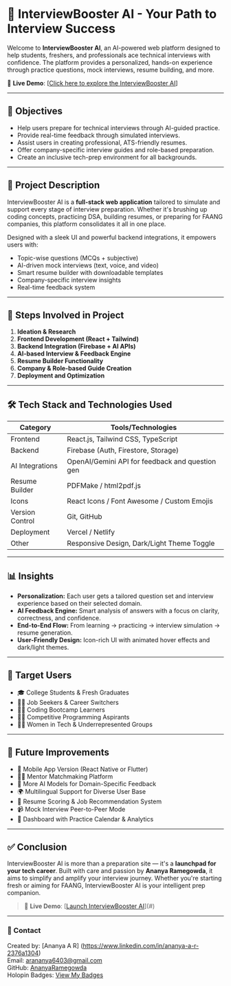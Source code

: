 # 🚀 InterviewBooster AI - Your Path to Interview Success

Welcome to **InterviewBooster AI**, an AI-powered web platform designed to help students, freshers, and professionals ace technical interviews with confidence. The platform provides a personalized, hands-on experience through practice questions, mock interviews, resume building, and more.

🔗 **Live Demo**: [[Click here to explore the  InterviewBooster AI](https://merry-rugelach-0642ae.netlify.app/)] 

---

## 🎯 Objectives

- Help users prepare for technical interviews through AI-guided practice.
- Provide real-time feedback through simulated interviews.
- Assist users in creating professional, ATS-friendly resumes.
- Offer company-specific interview guides and role-based preparation.
- Create an inclusive tech-prep environment for all backgrounds.

---

## 📌 Project Description

InterviewBooster AI is a **full-stack web application** tailored to simulate and support every stage of interview preparation. Whether it's brushing up coding concepts, practicing DSA, building resumes, or preparing for FAANG companies, this platform consolidates it all in one place.

Designed with a sleek UI and powerful backend integrations, it empowers users with:
- Topic-wise questions (MCQs + subjective)
- AI-driven mock interviews (text, voice, and video)
- Smart resume builder with downloadable templates
- Company-specific interview insights
- Real-time feedback system

---

## 🧱 Steps Involved in Project

1. **Ideation & Research**
2. **Frontend Development (React + Tailwind)**
3. **Backend Integration (Firebase + AI APIs)**
4. **AI-based Interview & Feedback Engine**
5. **Resume Builder Functionality**
6. **Company & Role-based Guide Creation**
7. **Deployment and Optimization**

---

## 🛠 Tech Stack and Technologies Used

| Category            | Tools/Technologies                               |
|---------------------|--------------------------------------------------|
| Frontend            | React.js, Tailwind CSS, TypeScript               |
| Backend             | Firebase (Auth, Firestore, Storage)              |
| AI Integrations     | OpenAI/Gemini API for feedback and question gen  |
| Resume Builder      | PDFMake / html2pdf.js                            |
| Icons               | React Icons / Font Awesome / Custom Emojis       |
| Version Control     | Git, GitHub                                       |
| Deployment          | Vercel / Netlify                  |
| Other               | Responsive Design, Dark/Light Theme Toggle       |

---

## 📊 Insights

- **Personalization:** Each user gets a tailored question set and interview experience based on their selected domain.
- **AI Feedback Engine:** Smart analysis of answers with a focus on clarity, correctness, and confidence.
- **End-to-End Flow:** From learning → practicing → interview simulation → resume generation.
- **User-Friendly Design:** Icon-rich UI with animated hover effects and dark/light themes.

---

## 🎯 Target Users

- 🎓 College Students & Fresh Graduates
- 🧑‍💻 Job Seekers & Career Switchers
- 👨‍🏫 Coding Bootcamp Learners
- 🧑‍🎓 Competitive Programming Aspirants
- 👩‍💼 Women in Tech & Underrepresented Groups

---

## 🌱 Future Improvements

- 📱 Mobile App Version (React Native or Flutter)
- 🧑‍🏫 Mentor Matchmaking Platform
- 🧠 More AI Models for Domain-Specific Feedback
- 🌍 Multilingual Support for Diverse User Base
- 🧾 Resume Scoring & Job Recommendation System
- 📹 Mock Interview Peer-to-Peer Mode
- 📅 Dashboard with Practice Calendar & Analytics

---

## ✅ Conclusion

InterviewBooster AI is more than a preparation site — it's a **launchpad for your tech career**. Built with care and passion by **Ananya Ramegowda**, it aims to simplify and amplify your interview journey. Whether you're starting fresh or aiming for FAANG, InterviewBooster AI is your intelligent prep companion.

> 🔗 **Live Demo**: [[Launch InterviewBooster AI](https://merry-rugelach-0642ae.netlify.app/)](#) 

---

### 📧 Contact

Created by: [Ananya A R]  (https://www.linkedin.com/in/ananya-a-r-2376a1304)  
Email: arananya6403@gmail.com  
GitHub: [AnanyaRamegowda](https://github.com/AnanyaRamegowda)  
Holopin Badges: [View My Badges](https://www.holopin.io/@ananyaar1976)  

